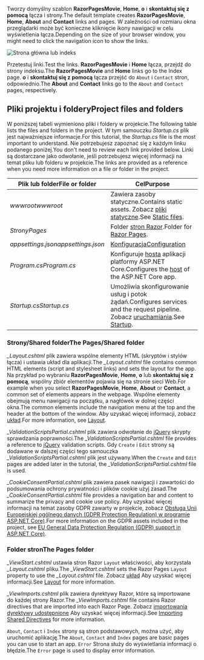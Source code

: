 <span data-ttu-id="4ae55-101">Tworzy domyślny szablon **RazorPagesMovie**, **Home**, **o** i **skontaktuj się z pomocą** łącza i strony.</span><span class="sxs-lookup"><span data-stu-id="4ae55-101">The default template creates **RazorPagesMovie**, **Home**, **About** and **Contact** links and pages.</span></span> <span data-ttu-id="4ae55-102">W zależności od rozmiaru okna przeglądarki może być konieczne kliknięcie ikony nawigacji w celu wyświetlenia łącza.</span><span class="sxs-lookup"><span data-stu-id="4ae55-102">Depending on the size of your browser window, you might need to click the navigation icon to show the links.</span></span>

![Strona główna lub indeks](~/tutorials/razor-pages/razor-pages-start/_static/home2.png)

<span data-ttu-id="4ae55-104">Przetestuj linki.</span><span class="sxs-lookup"><span data-stu-id="4ae55-104">Test the links.</span></span> <span data-ttu-id="4ae55-105">**RazorPagesMovie** i **Home** łącza, przejdź do strony indeksu.</span><span class="sxs-lookup"><span data-stu-id="4ae55-105">The **RazorPagesMovie** and **Home** links go to the Index page.</span></span> <span data-ttu-id="4ae55-106">**o** i **skontaktuj się z pomocą** łącza przejść do `About` i `Contact` stron, odpowiednio.</span><span class="sxs-lookup"><span data-stu-id="4ae55-106">The **About** and **Contact** links go to the `About` and `Contact` pages, respectively.</span></span>

## <a name="project-files-and-folders"></a><span data-ttu-id="4ae55-107">Pliki projektu i foldery</span><span class="sxs-lookup"><span data-stu-id="4ae55-107">Project files and folders</span></span>

<span data-ttu-id="4ae55-108">W poniższej tabeli wymieniono pliki i foldery w projekcie.</span><span class="sxs-lookup"><span data-stu-id="4ae55-108">The following table lists the files and folders in the project.</span></span> <span data-ttu-id="4ae55-109">W tym samouczku *Startup.cs* plik jest najważniejsze informacje.</span><span class="sxs-lookup"><span data-stu-id="4ae55-109">For this tutorial, the *Startup.cs* file is the most important to understand.</span></span> <span data-ttu-id="4ae55-110">Nie potrzebujesz zapoznać się z każdym linku podanego poniżej.</span><span class="sxs-lookup"><span data-stu-id="4ae55-110">You don't need to review each link provided below.</span></span> <span data-ttu-id="4ae55-111">Linki są dostarczane jako odwołanie, jeśli potrzebujesz więcej informacji na temat pliku lub folderu w projekcie.</span><span class="sxs-lookup"><span data-stu-id="4ae55-111">The links are provided as a reference when you need more information on a file or folder in the project.</span></span>

| <span data-ttu-id="4ae55-112">Plik lub folder</span><span class="sxs-lookup"><span data-stu-id="4ae55-112">File or folder</span></span> | <span data-ttu-id="4ae55-113">Cel</span><span class="sxs-lookup"><span data-stu-id="4ae55-113">Purpose</span></span> |
| -------------- | ------- |
| <span data-ttu-id="4ae55-114">*wwwroot*</span><span class="sxs-lookup"><span data-stu-id="4ae55-114">*wwwroot*</span></span> | <span data-ttu-id="4ae55-115">Zawiera zasoby statyczne.</span><span class="sxs-lookup"><span data-stu-id="4ae55-115">Contains static assets.</span></span> <span data-ttu-id="4ae55-116">Zobacz [pliki statyczne](xref:fundamentals/static-files).</span><span class="sxs-lookup"><span data-stu-id="4ae55-116">See [Static files](xref:fundamentals/static-files).</span></span> |
| <span data-ttu-id="4ae55-117">*Strony*</span><span class="sxs-lookup"><span data-stu-id="4ae55-117">*Pages*</span></span> | <span data-ttu-id="4ae55-118">Folder [stron Razor](xref:razor-pages/index).</span><span class="sxs-lookup"><span data-stu-id="4ae55-118">Folder for [Razor Pages](xref:razor-pages/index).</span></span> |
| <span data-ttu-id="4ae55-119">*appsettings.json*</span><span class="sxs-lookup"><span data-stu-id="4ae55-119">*appsettings.json*</span></span> | [<span data-ttu-id="4ae55-120">Konfiguracja</span><span class="sxs-lookup"><span data-stu-id="4ae55-120">Configuration</span></span>](xref:fundamentals/configuration/index) |
| <span data-ttu-id="4ae55-121">*Program.cs*</span><span class="sxs-lookup"><span data-stu-id="4ae55-121">*Program.cs*</span></span> | <span data-ttu-id="4ae55-122">Konfiguruje [hosta](xref:fundamentals/index#host) aplikacji platformy ASP.NET Core.</span><span class="sxs-lookup"><span data-stu-id="4ae55-122">Configures the [host](xref:fundamentals/index#host) of the ASP.NET Core app.</span></span> |
| <span data-ttu-id="4ae55-123">*Startup.cs*</span><span class="sxs-lookup"><span data-stu-id="4ae55-123">*Startup.cs*</span></span> | <span data-ttu-id="4ae55-124">Umożliwia skonfigurowanie usług i potok żądań.</span><span class="sxs-lookup"><span data-stu-id="4ae55-124">Configures services and the request pipeline.</span></span> <span data-ttu-id="4ae55-125">Zobacz [uruchamiania](xref:fundamentals/startup).</span><span class="sxs-lookup"><span data-stu-id="4ae55-125">See [Startup](xref:fundamentals/startup).</span></span> |

### <a name="the-pagesshared-folder"></a><span data-ttu-id="4ae55-126">Strony/Shared folder</span><span class="sxs-lookup"><span data-stu-id="4ae55-126">The Pages/Shared folder</span></span>

<span data-ttu-id="4ae55-127">*_Layout.cshtml* plik zawiera wspólne elementy HTML (skryptów i stylów łącza) i ustawia układ dla aplikacji.</span><span class="sxs-lookup"><span data-stu-id="4ae55-127">The *_Layout.cshtml* file contains common HTML elements (script and stylesheet links) and sets the layout for the app.</span></span> <span data-ttu-id="4ae55-128">Na przykład po wybraniu **RazorPagesMovie**, **Home**, **o** lub **skontaktuj się z pomocą**, wspólny zbiór elementów pojawia się na stronie sieci Web.</span><span class="sxs-lookup"><span data-stu-id="4ae55-128">For example when you select **RazorPagesMovie**, **Home**, **About** or **Contact**, a common set of elements appears in the webpage.</span></span> <span data-ttu-id="4ae55-129">Wspólne elementy obejmują menu nawigacji na początku, a nagłówek w dolnej części okna.</span><span class="sxs-lookup"><span data-stu-id="4ae55-129">The common elements include the navigation menu at the top and the header at the bottom of the window.</span></span> <span data-ttu-id="4ae55-130">Aby uzyskać więcej informacji, zobacz [układ](xref:mvc/views/layout).</span><span class="sxs-lookup"><span data-stu-id="4ae55-130">For more information, see [Layout](xref:mvc/views/layout).</span></span>

<span data-ttu-id="4ae55-131">*_ValidationScriptsPartial.cshtml* plik zawiera odwołanie do [jQuery](https://jquery.com/) skrypty sprawdzania poprawności.</span><span class="sxs-lookup"><span data-stu-id="4ae55-131">The *_ValidationScriptsPartial.cshtml* file provides a reference to [jQuery](https://jquery.com/) validation scripts.</span></span> <span data-ttu-id="4ae55-132">Gdy `Create` i `Edit` strony są dodawane w dalszej części tego samouczka *_ValidationScriptsPartial.cshtml* plik jest używany.</span><span class="sxs-lookup"><span data-stu-id="4ae55-132">When the `Create` and `Edit` pages are added later in the tutorial, the *_ValidationScriptsPartial.cshtml* file is used.</span></span>

<span data-ttu-id="4ae55-133">*_CookieConsentPartial.cshtml* plik zawiera pasek nawigacji i zawartości do podsumowania ochrony prywatności i plików cookie użyj zasad.</span><span class="sxs-lookup"><span data-stu-id="4ae55-133">The *_CookieConsentPartial.cshtml* file provides a navigation bar and content to summarize the privacy and cookie use policy.</span></span> <span data-ttu-id="4ae55-134">Aby uzyskać więcej informacji na temat zasoby GDPR zawarty w projekcie, zobacz [Obsługa Unii Europejskiej ogólnego danych (GDPR Protection Regulation) w programie ASP.NET Core)](xref:security/gdpr).</span><span class="sxs-lookup"><span data-stu-id="4ae55-134">For more information on the GDPR assets included in the project, see [EU General Data Protection Regulation (GDPR) support in ASP.NET Core)](xref:security/gdpr).</span></span>

### <a name="the-pages-folder"></a><span data-ttu-id="4ae55-135">Folder stron</span><span class="sxs-lookup"><span data-stu-id="4ae55-135">The Pages folder</span></span>

<span data-ttu-id="4ae55-136">*_ViewStart.cshtml* ustawia stron Razor `Layout` właściwości, aby korzystała *_Layout.cshtml* pliku.</span><span class="sxs-lookup"><span data-stu-id="4ae55-136">The *_ViewStart.cshtml* sets the Razor Pages `Layout` property to use the *_Layout.cshtml* file.</span></span> <span data-ttu-id="4ae55-137">Zobacz [układ](xref:mvc/views/layout) Aby uzyskać więcej informacji.</span><span class="sxs-lookup"><span data-stu-id="4ae55-137">See [Layout](xref:mvc/views/layout) for more information.</span></span>

<span data-ttu-id="4ae55-138">*_ViewImports.cshtml* plik zawiera dyrektywy Razor, które są importowane do każdej strony Razor.</span><span class="sxs-lookup"><span data-stu-id="4ae55-138">The *_ViewImports.cshtml* file contains Razor directives that are imported into each Razor Page.</span></span> <span data-ttu-id="4ae55-139">Zobacz [importowania dyrektywy udostępnione](xref:mvc/views/layout#importing-shared-directives) Aby uzyskać więcej informacji.</span><span class="sxs-lookup"><span data-stu-id="4ae55-139">See [Importing Shared Directives](xref:mvc/views/layout#importing-shared-directives) for more information.</span></span>

<span data-ttu-id="4ae55-140">`About`, `Contact` i `Index` strony są stron podstawowych, można użyć, aby uruchomić aplikację.</span><span class="sxs-lookup"><span data-stu-id="4ae55-140">The `About`, `Contact` and `Index` pages are basic pages you can use to start an app.</span></span> <span data-ttu-id="4ae55-141">`Error` Strona służy do wyświetlania informacji o błędzie.</span><span class="sxs-lookup"><span data-stu-id="4ae55-141">The `Error` page is used to display error information.</span></span>
